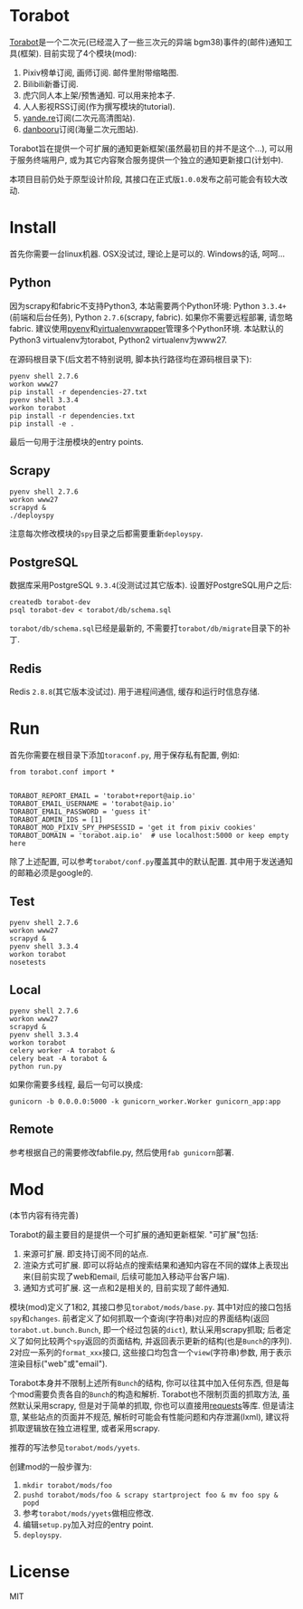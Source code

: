 # Torabot

[Torabot](http://torabot.com)是一个二次元(已经混入了一些三次元的异端 bgm38)事件的(邮件)通知工具(框架). 目前实现了4个模块(mod):

1. Pixiv榜单订阅, 画师订阅. 邮件里附带缩略图.
2. Bilibili新番订阅.
3. 虎穴同人本上架/预售通知. 可以用来抢本子.
4. 人人影视RSS订阅(作为撰写模块的tutorial).
5. [yande.re](https://yande.re)订阅(二次元高清图站).
6. [danbooru](http://danbooru.donmai.us/)订阅(海量二次元图站).

Torabot旨在提供一个可扩展的通知更新框架(虽然最初目的并不是这个...), 可以用于服务终端用户, 或为其它内容聚合服务提供一个独立的通知更新接口(计划中).

本项目目前仍处于原型设计阶段, 其接口在正式版`1.0.0`发布之前可能会有较大改动.

# Install

首先你需要一台linux机器. OSX没试过, 理论上是可以的. Windows的话, 呵呵...

## Python

因为scrapy和fabric不支持Python3, 本站需要两个Python环境: Python `3.3.4+`(前端和后台任务), Python `2.7.6`(scrapy, fabric). 如果你不需要远程部署, 请忽略fabric. 建议使用[pyenv](https://github.com/yyuu/pyenv)和[virtualenvwrapper](https://github.com/yyuu/pyenv-virtualenvwrapper)管理多个Python环境. 本站默认的Python3 virtualenv为torabot, Python2 virtualenv为www27.

在源码根目录下(后文若不特别说明, 脚本执行路径均在源码根目录下):

```
pyenv shell 2.7.6
workon www27
pip install -r dependencies-27.txt
pyenv shell 3.3.4
workon torabot
pip install -r dependencies.txt
pip install -e .
```

最后一句用于注册模块的entry points.

## Scrapy

```
pyenv shell 2.7.6
workon www27
scrapyd &
./deployspy
```

注意每次修改模块的`spy`目录之后都需要重新`deployspy`.

## PostgreSQL

数据库采用PostgreSQL `9.3.4`(没测试过其它版本). 设置好PostgreSQL用户之后:

```
createdb torabot-dev
psql torabot-dev < torabot/db/schema.sql
```

`torabot/db/schema.sql`已经是最新的, 不需要打`torabot/db/migrate`目录下的补丁.

## Redis

Redis `2.8.8`(其它版本没试过). 用于进程间通信, 缓存和运行时信息存储.

# Run

首先你需要在根目录下添加`toraconf.py`, 用于保存私有配置, 例如:

```
from torabot.conf import *


TORABOT_REPORT_EMAIL = 'torabot+report@aip.io'
TORABOT_EMAIL_USERNAME = 'torabot@aip.io'
TORABOT_EMAIL_PASSWORD = 'guess it'
TORABOT_ADMIN_IDS = [1]
TORABOT_MOD_PIXIV_SPY_PHPSESSID = 'get it from pixiv cookies'
TORABOT_DOMAIN = 'torabot.aip.io'  # use localhost:5000 or keep empty here
```

除了上述配置, 可以参考`torabot/conf.py`覆盖其中的默认配置. 其中用于发送通知的邮箱必须是google的.

## Test

```
pyenv shell 2.7.6
workon www27
scrapyd &
pyenv shell 3.3.4
workon torabot
nosetests
```

## Local

```
pyenv shell 2.7.6
workon www27
scrapyd &
pyenv shell 3.3.4
workon torabot
celery worker -A torabot &
celery beat -A torabot &
python run.py
```

如果你需要多线程, 最后一句可以换成:

```
gunicorn -b 0.0.0.0:5000 -k gunicorn_worker.Worker gunicorn_app:app
```

## Remote

参考根据自己的需要修改fabfile.py, 然后使用`fab gunicorn`部署.

# Mod

(本节内容有待完善)

Torabot的最主要目的是提供一个可扩展的通知更新框架. "可扩展"包括:

1. 来源可扩展. 即支持订阅不同的站点.
2. 渲染方式可扩展. 即可以将站点的搜索结果和通知内容在不同的媒体上表现出来(目前实现了web和email, 后续可能加入移动平台客户端).
3. 通知方式可扩展. 这一点和2是相关的, 目前实现了邮件通知.

模块(mod)定义了1和2, 其接口参见`torabot/mods/base.py`. 其中1对应的接口包括`spy`和`changes`. 前者定义了如何抓取一个查询(字符串)对应的界面结构(返回`torabot.ut.bunch.Bunch`, 即一个经过包装的`dict`), 默认采用scrapy抓取; 后者定义了如何比较两个`spy`返回的页面结构, 并返回表示更新的结构(也是`Bunch`的序列). 2对应一系列的`format_xxx`接口, 这些接口均包含一个`view`(字符串)参数, 用于表示渲染目标("web"或"email").

Torabot本身并不限制上述所有`Bunch`的结构, 你可以往其中加入任何东西, 但是每个mod需要负责各自的`Bunch`的构造和解析. Torabot也不限制页面的抓取方法, 虽然默认采用scrapy, 但是对于简单的抓取, 你也可以直接用[requests](http://docs.python-requests.org/en/latest/)等库. 但是请注意, 某些站点的页面并不规范, 解析时可能会有性能问题和内存泄漏(lxml), 建议将抓取逻辑放在独立进程里, 或者采用scrapy.

推荐的写法参见`torabot/mods/yyets`.

创建mod的一般步骤为:

1. `mkdir torabot/mods/foo`
2. `pushd torabot/mods/foo & scrapy startproject foo & mv foo spy & popd`
3. 参考`torabot/mods/yyets`做相应修改.
4. 编辑`setup.py`加入对应的entry point.
5. `deployspy`.

# License

MIT
